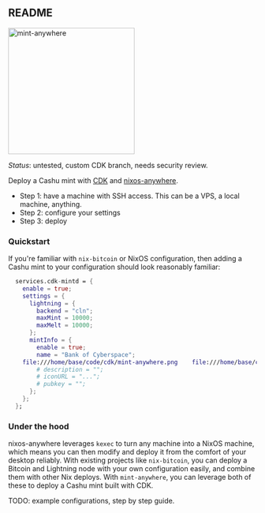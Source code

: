 ## README

<img width="256" height="256" alt="mint-anywhere" src="https://github.com/user-attachments/assets/092f0a2c-9e79-4f24-ad59-b05f1a879895" />


*Status*: untested, custom CDK branch, needs security review.

Deploy a Cashu mint with [CDK](https://github.com/cashubtc/cdk) and [nixos-anywhere](https://github.com/nix-community/nixos-anywhere).

- Step 1: have a machine with SSH access. This can be a VPS, a local machine, anything.
- Step 2: configure your settings
- Step 3: deploy

### Quickstart

If you're familiar with `nix-bitcoin` or NixOS configuration, then adding a Cashu mint to your configuration should look reasonably familiar:

```nix
  services.cdk-mintd = {
    enable = true;
    settings = {
      lightning = {
        backend = "cln";
        maxMint = 10000;
        maxMelt = 10000;
      };
      mintInfo = {
        enable = true;
        name = "Bank of Cyberspace";
    file:///home/base/code/cdk/mint-anywhere.png    file:///home/base/code/cdk/mint-anywhere.pngmotd = "hack the planet!!!";
        # description = "";
        # iconURL = "...";
        # pubkey = "";
      };
    };
  };
```

### Under the hood

nixos-anywhere leverages `kexec` to turn any machine into a NixOS machine, which means you can then modify and deploy it from the comfort of your desktop reliably.
With existing projects like `nix-bitcoin`, you can deploy a Bitcoin and Lightning node with your own configuration easily, and combine them with other Nix deploys.
With `mint-anywhere`, you can leverage both of these to deploy a Cashu mint built with CDK.


TODO: example configurations, step by step guide.
